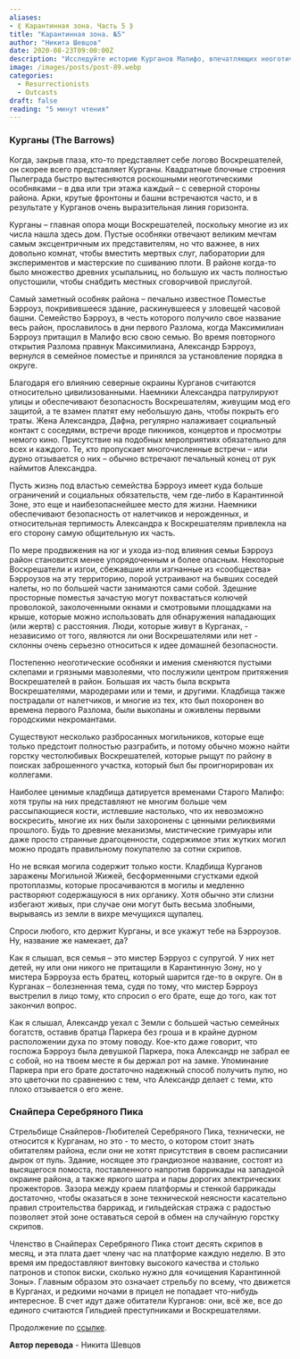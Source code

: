```yaml
---
aliases: 
- ⟪ Карантинная зона. Часть 5 ⟫
title: "Карантинная зона. №5"
author: "Никита Шевцов"
date: 2020-08-23T09:00:00Z
description: "Исследуйте историю Курганов Малифо, впечатляющих неоготических особняков, которые составляют основу власти Воскресителей, с достаточным количеством комнат для размещения мертвых слуг, лабораториями для экспериментов и мастерскими для сшивания плоти. Узнайте о печально известном особняке Берроуза и семье, которая сделала его своим домом во время первого Разлома, и о том, как Александр Берроуз вернулся, чтобы восстановить порядок в районе во время второго открытия Разлома."
image: /images/posts/post-89.webp
categories: 
  - Resurrectionists
  - Outcasts
draft: false
reading: "5 минут чтения"
---
```


### Курганы (The Barrows)

Когда, закрыв глаза, кто-то представляет себе логово Воскрешателей, он скорее всего представляет Курганы. Квадратные блочные строения Пылеграда быстро вытесняются роскошными неоготическими особняками – в два или три этажа каждый – с северной стороны района. Арки, крутые фронтоны и башни встречаются часто, и в результате у Курганов очень выразительная линия горизонта.

Курганы – главная опора мощи Воскрешателей, поскольку многие из их числа нашла здесь дом. Пустые особняки отвечают великим мечтам самым эксцентричным их представителям, но что важнее, в них довольно комнат, чтобы вместить мертвых слуг, лаборатории для экспериментов и мастерские по сшиванию плоти. В районе когда-то было множество древних усыпальниц, но большую их часть полностью опустошили, чтобы снабдить местных сговорчивой прислугой.

Самый заметный особняк района – печально известное Поместье Бэрроуз, покривившееся здание, раскинувшееся у зловещей часовой башни. Семейство Бэрроуз, в честь которого получило свое название весь район, прославилось в дни первого Разлома, когда Максимилиан Бэрроуз притащил в Малифо всю свою семью. Во время повторного открытия Разлома правнук Максимилиана, Александр Бэрроуз, вернулся в семейное поместье и принялся за установление порядка в округе.

Благодаря его влиянию северные окраины Курганов считаются относительно цивилизованными. Наемники Александра патрулируют улицы и обеспечивают безопасность Воскрешателям, живущим мод его защитой, а те взамен платят ему небольшую дань, чтобы покрыть его траты. Жена Александра, Дафна, регулярно налаживает социальный контакт с соседями, встречи вроде пикников, концертов и просмотры немого кино. Присутствие на подобных мероприятиях обязательно для всех и каждого. Те, кто пропускает многочисленные встречи – или дурно отзывается о них – обычно встречают печальный конец от рук наймитов Александра.

Пусть жизнь под властью семейства Бэрроуз имеет куда больше ограничений и социальных обязательств, чем где-либо в Карантинной Зоне, это еще и наибезопаснейшее место для жизни. Наемники обеспечивают безопасность от налетчиков и нерожденных, и относительная терпимость Александра к Воскрешателям привлекла на его сторону самую общительную их часть.

По мере продвижения на юг и ухода из-под влияния семьи Бэрроуз район становится менее упорядоченным и более опасным. Некоторые Воскрешатели и изгои, сбежавшие или изгнанные из «сообщества» Бэрроузов на эту территорию, порой устраивают на бывших соседей налеты, но по большей части занимаются сами собой. Здешние просторные поместья зачастую могут похвастаться колючей проволокой, заколоченными окнами и смотровыми площадками на крыше, которые можно использовать для обнаружения нападающих (или жертв) с расстояния. Люди, которые живут в Курганах, - независимо от того, являются ли они Воскрешателями или нет - склонны очень серьезно относиться к идее домашней безопасности.

Постепенно неоготические особняки и имения сменяются пустыми склепами и грязными мавзолеями, что послужили центром притяжения Воскрешателей в район. Большая их часть была вскрыта Воскрешателями, мародерами или и теми, и другими. Кладбища также пострадали от налетчиков, и многие из тех, кто был похоронен во времена первого Разлома, были выкопаны и оживлены первыми городскими некромантами.

Существуют несколько разбросанных могильников, которые еще только предстоит полностью разграбить, и потому обычно можно найти горстку честолюбивых Воскрешателей, которые рыщут по району в поисках заброшенного участка, который был бы проигнорирован их коллегами.

Наиболее ценимые кладбища датируется временами Старого Малифо: хотя трупы на них представляют не многим больше чем рассыпающиеся кости, истлевшие настолько, что их невозможно воскресить, многие их них были захоронены с ценными реликвиями прошлого. Будь то древние механизмы, мистические гримуары или даже просто странные драгоценности, содержимое этих жутких могил можно продать правильному покупателю за сотни скрипов.

Но не всякая могила содержит только кости. Кладбища Курганов заражены Могильной Жижей, бесформенными сгустками едкой протоплазмы, которые просачиваются в могилы и медленно растворяют содержащуюся в них органику. Хотя обычно эти слизни избегают живых, при случае они могут быть весьма злобными, вырываясь из земли в вихре мечущихся щупалец.

Спроси любого, кто держит Курганы, и все укажут тебе на Бэрроузов. Ну, название же намекает, да?

Как я слышал, вся семья – это мистер Бэрруоз с супругой. У них нет детей, ну или они никого не притащили в Карантинную Зону, но у мистера Бэрроуза есть братец, который шарится где-то в округе. Он в Курганах – болезненная тема, судя по тому, что мистер Бэрроуз выстрелил в лицо тому, кто спросил о его брате, еще до того, как тот закончил вопрос.

Как я слышал, Александр уехал с Земли с большей частью семейных богатств, оставив братца Паркера без гроша и в крайне дурном расположении духа по этому поводу. Кое-кто даже говорит, что госпожа Бэрроуз была девушкой Паркера, пока Александр не забрал ее с собой, но на твоем месте я бы держал рот на замке. Упоминание Паркера при его брате достаточно надежный способ получить пулю, но это цветочки по сравнению с тем, что Александр делает с теми, кто плохо отзывается о его жене.

### Снайпера Серебряного Пика

Стрельбище Снайперов-Любителей Серебряного Пика, технически, не относится к Курганам, но это - то место, о котором стоит знать обитателям района, если они не хотят присутствия в своем расписании дырок от пуль. Здание, носящее это грандиозное название, состоят из высящегося помоста, поставленного напротив баррикады на западной окраине района, а также яркого шатра и пары дорогих электрических прожекторов. Зазора между краем платформы и стенкой баррикады достаточно, чтобы оказаться в зоне технической неясности касательно правил строительства баррикад, и гильдейская стража с радостью позволяет этой зоне оставаться серой в обмен на случайную горстку скрипов.

Членство в Снайперах Серебряного Пика стоит десять скрипов в месяц, и эта плата дает члену час на платформе каждую неделю. В это время им предоставляют винтовку высокого качества и столько патронов и стопок виски, сколько нужно для «очищения Карантинной Зоны». Главным образом это означает стрельбу по всему, что движется в Курганах, и редкими ночами в прицел не попадает что-нибудь интересное. В счет идут даже обитатели Курганов: они, всё же, все до единого считаются Гильдией преступниками и Воскрешателями.


Продолжение по [ссылке](http://malifaux.vercel.app/posts/post-90).


**Автор перевода** - Никита Шевцов


